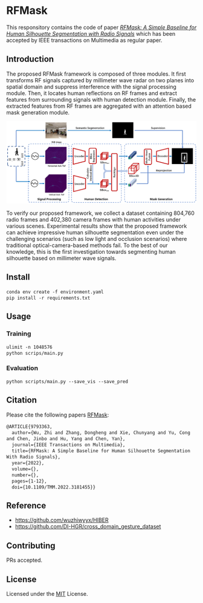 # RFMask
This responsitory contains the code of paper [*RFMask: A Simple Baseline for Human Silhouette Segmentation with Radio Signals*](https://ieeexplore.ieee.org/abstract/document/9793363) which has been accepted by IEEE transactions on Multimedia as regular paper.

## Introduction

The proposed RFMask framework is composed of three modules. It first transforms RF signals captured by millimeter wave radar on two planes into spatial domain and suppress interference with the signal processing module. Then, it locates human reflections on RF frames and extract features from surrounding signals with human detection module. Finally, the extracted features from RF frames are aggregated with an attention based mask generation module.

![framework.png](assets/images/framework.png)

To verify our proposed framework, we collect a dataset containing 804,760 radio frames and 402,380 camera frames with human activities under various scenes. Experimental results show that the proposed framework can achieve impressive human silhouette segmentation even under the challenging scenarios (such as low light and occlusion scenarios) where traditional optical-camera-based methods fail. To the best of our knowledge, this is the first investigation towards segmenting human silhouette based on millimeter wave signals.

## Install

```
conda env create -f environment.yaml
pip install -r requirements.txt
```

## Usage


### Training

```shell
ulimit -n 1048576
python scrips/main.py
```

### Evaluation

```shell
python scripts/main.py --save_vis --save_pred
```

## Citation

Please cite the following papers [RFMask](https://ieeexplore.ieee.org/abstract/document/9793363):

```text
@ARTICLE{9793363,
  author={Wu, Zhi and Zhang, Dongheng and Xie, Chunyang and Yu, Cong and Chen, Jinbo and Hu, Yang and Chen, Yan},
  journal={IEEE Transactions on Multimedia}, 
  title={RFMask: A Simple Baseline for Human Silhouette Segmentation With Radio Signals}, 
  year={2022},
  volume={},
  number={},
  pages={1-12},
  doi={10.1109/TMM.2022.3181455}}
```

## Reference

* https://github.com/wuzhiwyyx/HIBER
* https://github.com/DI-HGR/cross_domain_gesture_dataset

## Contributing

PRs accepted.

## License

Licensed under the [MIT](LICENSE) License.
